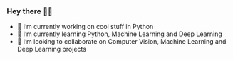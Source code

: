### Hey there 👋🏼
<!-- <img src="https://capsule-render.vercel.app/api?type=transparent&color=auto&height=300&section=header&text=Hey%20there&fontSize=90" /> -->
<!--
**neuralninja27/neuralninja27** is a ✨ _special_ ✨ repository because its `README.md` (this file) appears on your GitHub profile.

Here are some ideas to get you started:

- 🔭 I’m currently working on 
- 🌱 I’m currently learning Python, Machine Learning and Deep Learning
- 👯 I’m looking to collaborate on ...
- 🤔 I’m looking for help with ...
- 💬 Ask me about ...
- 📫 How to reach me: ...
- 😄 Pronouns: ...
- ⚡ Fun fact: ...
-->
- 🔭 I’m currently working on cool stuff in Python
- 🌱 I’m currently learning Python, Machine Learning and Deep Learning
- 👯 I’m looking to collaborate on Computer Vision, Machine Learning and Deep Learning projects
<!--
<img height="150em" src="https://github-readme-stats.vercel.app/api?username=neuralninja27&show_icons=true&hide_border=true&&count_private=true&include_all_commits=true" />
-->

